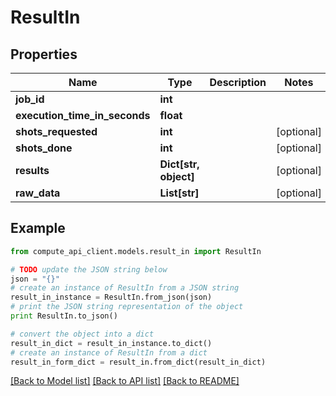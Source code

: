 # ResultIn


## Properties
Name | Type | Description | Notes
------------ | ------------- | ------------- | -------------
**job_id** | **int** |  | 
**execution_time_in_seconds** | **float** |  | 
**shots_requested** | **int** |  | [optional] 
**shots_done** | **int** |  | [optional] 
**results** | **Dict[str, object]** |  | [optional] 
**raw_data** | **List[str]** |  | [optional] 

## Example

```python
from compute_api_client.models.result_in import ResultIn

# TODO update the JSON string below
json = "{}"
# create an instance of ResultIn from a JSON string
result_in_instance = ResultIn.from_json(json)
# print the JSON string representation of the object
print ResultIn.to_json()

# convert the object into a dict
result_in_dict = result_in_instance.to_dict()
# create an instance of ResultIn from a dict
result_in_form_dict = result_in.from_dict(result_in_dict)
```
[[Back to Model list]](../README.md#documentation-for-models) [[Back to API list]](../README.md#documentation-for-api-endpoints) [[Back to README]](../README.md)


